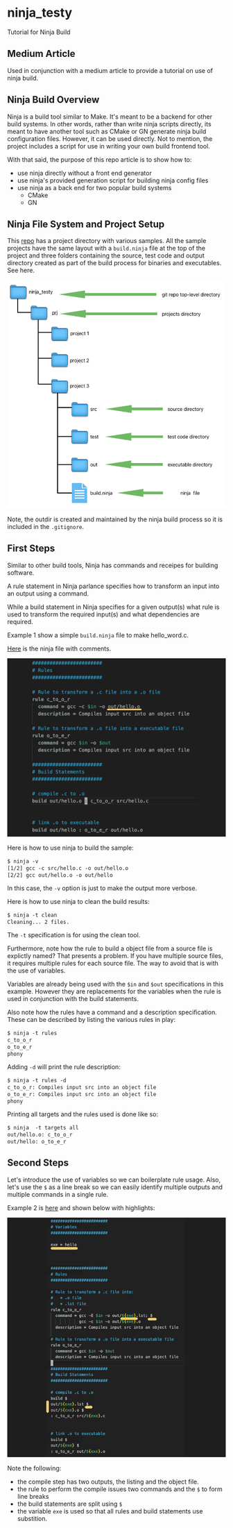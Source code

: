 # ninja_testy
Tutorial for Ninja Build

## Medium Article
Used in conjunction with a medium article to provide a tutorial on use of ninja build.

## Ninja Build Overview

Ninja is a build tool similar to Make.  It's meant to be a backend for other build systems.  In other words,
rather than write ninja scripts directly, its meant to have another tool such as CMake or GN generate
ninja build configuration files.   However, it can be used directly.  Not to mention, the project 
includes a script for use in writing your own build frontend tool.

With that said, the purpose of this repo article is to show how to:

* use ninja directly without a front end generator
* use ninja's provided generation script for building ninja config files
* use ninja as a back end for two popular build systems
	- CMake
	- GN

## Ninja File System and Project Setup

This [repo](https://github.com/netskink/ninja_testy) has a project directory with various
samples.  All the sample projects have the same layout with a `build.ninja` file at the top
of the project and three folders containing the source, test code and output directory created
as part of the build process for binaries and executables.  See here.

![filesystem](./img/filesystem.png)

Note, the outdir is created and maintained by the ninja build process so it is included in the `.gitignore`.

## First Steps

Similar to other build tools, Ninja has commands and receipes for building software.  

A rule statement in Ninja parlance specifies how to transform an input into an output using a command.  

While a build statement in Ninja specifies for a given output(s) what rule is used to transform the required input(s) and what dependencies are required.

Example 1 show a simple `build.ninja` file to make hello_word.c.

[Here](https://github.com/netskink/ninja_testy/blob/main/prj/ex1/build.ninja) is the ninja file with comments.  

![ex1](./img/ex1.png)

Here is how to use ninja to build the sample:

```
$ ninja -v
[1/2] gcc -c src/hello.c -o out/hello.o
[2/2] gcc out/hello.o -o out/hello
```

In this case, the `-v` option is just to make the output more verbose.

Here is how to use ninja to clean the build results:

```
$ ninja -t clean
Cleaning... 2 files.
```

The `-t` specification is for using the clean tool.

Furthermore, note how the rule to build a object file from a source file is explictly named?  That presents a problem.  If you have multiple source files, it requires multiple rules for each source file.  The way to avoid that is with the use of variables.

Variables are already being used with the `$in` and `$out` specifications in this example.  However they are replacements for the variables when the rule is used in conjunction with the build statements.

Also note how the rules have a command and a description specification.  These can be described by listing the various rules in play:

```
$ ninja -t rules
c_to_o_r
o_to_e_r
phony
```

Adding `-d` will print the rule description:

```
$ ninja -t rules -d
c_to_o_r: Compiles input src into an object file
o_to_e_r: Compiles input src into an object file
phony
```

Printing all targets and the rules used is done like so:

```
$ ninja  -t targets all
out/hello.o: c_to_o_r
out/hello: o_to_e_r
```

## Second Steps

Let's introduce the use of variables so we can boilerplate rule usage.  Also, let's use the `$` as a line break so we
can easily identify multiple outputs and multiple commands
in a single rule.

Example 2 is [here](https://github.com/netskink/ninja_testy/blob/main/prj/ex2/build.ninja) and shown below with highlights:


![ex2](./img/ex2.png)

Note the following:

* the compile step has two outputs, the listing and the object file.
* the rule to perform the compile issues two commands and the `$` to form line breaks
* the build statements are split using `$`
* the variable `exe` is used so that all rules and build statements use substition.
